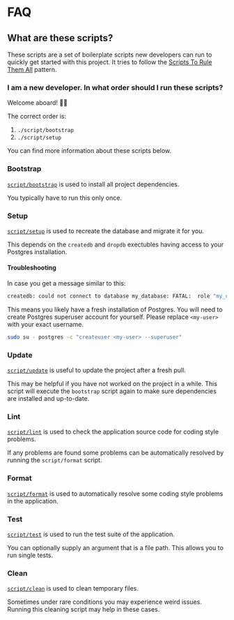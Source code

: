 # FAQ

## What are these scripts?

These scripts are a set of boilerplate scripts new developers can run to quickly get started with this project. It tries to follow the [Scripts To Rule Them All](https://github.com/github/scripts-to-rule-them-all) pattern.

### I am a new developer. In what order should I run these scripts?

Welcome aboard! 🎉🎊

The correct order is:

1. `./script/bootstrap`
2. `./script/setup`

You can find more information about these scripts below.

### <a name="bootstrap">Bootstrap</a>

[`script/bootstrap`](bootstrap) is used to install all project dependencies.

You typically have to run this only once.

### <a name="setup">Setup</a>

[`script/setup`](setup) is used to recreate the database and migrate it for you.

This depends on the `createdb` and `dropdb` exectubles having access to your Postgres installation.

#### <a name="setup-troubleshooting">Troubleshooting</a>

In case you get a message similar to this:

```sh
createdb: could not connect to database my_database: FATAL:  role "my_username" does not exist
```

This means you likely have a fresh installation of Postgres. You will need to create Postgres superuser account for yourself. Please replace `<my-user>` with your exact username.

```sh
sudo su - postgres -c "createuser <my-user> --superuser"
```

### <a name="update">Update</a>

[`script/update`](update) is useful to update the project after a fresh pull.

This may be helpful if you have not worked on the project in a while. This script will execute the `bootstrap` script again to make sure dependencies are installed and up-to-date.

### <a name="lint">Lint</a>

[`script/lint`](lint) is used to check the application source code for coding style problems.

If any problems are found some problems can be automatically resolved by running the `script/format` script.

### <a name="format">Format</a>

[`script/format`](format) is used to automatically resolve some coding style problems in the application.

### <a name="test">Test</a>

[`script/test`](test) is used to run the test suite of the application.

You can optionally supply an argument that is a file path. This allows you to run single tests.

### <a name="clean">Clean</a>

[`script/clean`](clean) is used to clean temporary files.

Sometimes under rare conditions you may experience weird issues. Running this cleaning script may help in these cases.
